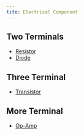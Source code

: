 ```yaml
---
tite: Electrical Component
---
```


## Two Terminals
* [Resistor](resistor.html)
* [Diode](diode.html)

## Three Terminal
* [Transistor](transistor.html)

## More Terminal
* [Op-Amp](op-amp.html)
